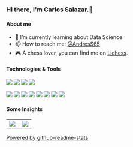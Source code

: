 ### Hi there, I'm Carlos Salazar.👋

<!--
**casalazara/casalazara** is a ✨ _special_ ✨ repository because its `README.md` (this file) appears on your GitHub profile.

Here are some ideas to get you started:

- 🔭 I’m currently working on ...
- 🌱 I’m currently learning ...
- 👯 I’m looking to collaborate on ...
- 🤔 I’m looking for help with ...
- 💬 Ask me about ...
- 📫 How to reach me: ...
- 😄 Pronouns: ...
- ⚡ Fun fact: ...
& Quantum Computing with [Qiskit](https://www.qiskit.org)
-->
#### About me

- 🌱 I’m currently learning about Data Science 
- 📫 How to reach me: [@AndresS65](https://t.me/AndresS65)
- 🎮 A chess lover, you can find me on [Lichess](https://lichess.org/@/carlossala).

#### Technologies & Tools
[![](https://img.shields.io/badge/IDE-Eclipse-purple?style=flat-square&logo=Eclipse)](https://www.eclipse.org/)
[![](https://img.shields.io/badge/IDE-PyCharm-yellow?style=flat-square&logo=PyCharm)](https://www.jetbrains.com/es-es/pycharm/)
[![](https://img.shields.io/badge/IDE-Spyder-red?style=flat-square&logo=Spyder)](https://www.spyder-ide.org/)
[![](https://img.shields.io/badge/IDE-Visual%20Studio%20Code-blue?style=flat-square&logo=Visual-Studio-Code)](https://code.visualstudio.com/)

[![](https://img.shields.io/badge/-Angular-DD0031?style=flat-square&logo=angular&logoColor=ffffff)](https://angular.io/)
[![](https://img.shields.io/badge/-Django-092E20?style=flat-square&logo=django&logoColor=ffffff)](https://www.djangoproject.com/)
[![](https://img.shields.io/badge/-Pandas-150458?style=flat-square&logo=pandas&logoColor=ffffff)](https://pandas.pydata.org/)
[![](https://img.shields.io/badge/-Spring-6DB33F?style=flat-square&logo=spring&logoColor=ffffff)](https://spring.io/)
[![](https://img.shields.io/badge/-PostgreSQL-336791?style=flat-square&logo=PostgreSQL&logoColor=ffffff)](https://www.postgresql.org/)
[![](https://img.shields.io/badge/-Jupyter-F37626?style=flat-square&logo=jupyter&logoColor=ffffff)](https://jupyter.org/)
[![](https://img.shields.io/badge/-TensorFlow-FF6F00?style=flat-square&logo=TensorFlow&logoColor=ffffff)](https://www.tensorflow.org/)
[![](https://img.shields.io/badge/-sklearn-F7931E?style=flat-square&logo=Sklearn&logoColor=ffffff)](https://scikit-learn.org/stable/)

#### Some Insights
<table>
  <tr>
    <td>
<img align="left" src="https://github-readme-stats.vercel.app/api?username=casalazara&show_icons=true&include_all_commits=true&count_private=true"/>
    </td>
    <td>
<img align="center" src="https://github-readme-stats.vercel.app/api/top-langs/?username=casalazara&layout=compact&hiade=jupyter%20notebook,TSQL,HTML,CSS"/>
    </td>
  </tr>
</table>

[Powered by github-readme-stats](https://github.com/anuraghazra/github-readme-stats)

